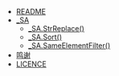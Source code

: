 * [README](BeanLib-README.md)
* [_SA](_SA.md)
    * [_SA.StrReplace()](_SA.StrReplace().md)
    * [_SA.Sort()](_SA.Sort().md)
    * [_SA.SameElementFilter()](_SA.SameElementFilter().md)
* [鸣谢](鸣谢.md)
* [LICENCE](LICENCE(GNULv3).txt)
